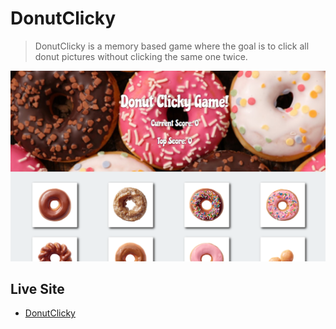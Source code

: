 # DonutClicky
> DonutClicky is a memory based game where the goal is to click all donut pictures without clicking the same one twice. 

![Alt text](/public/images/donutcapture.PNG?raw=true "Screenshot of DonutClicky") 

## Live Site
* [DonutClicky](https://nolanklinke.github.io/DonutClicky/)
